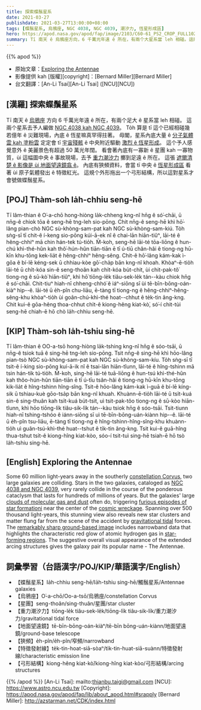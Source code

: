 ```yaml
---
title: 探索蝶鬚星系
date: 2021-03-27
publishdate: 2021-03-27T13:00:00+08:00
tags: [蝶鬚星系, 烏鴉座, NGC 4038, NGC 4039, 潮汐力, 恆星形成區]
hero: https://apod.nasa.gov/apod/fap/image/2103/C60-61_PS2_CROP_FULL1024.jpg
summary: Tī 南天 ê 烏鴉座方向，6 千萬光年遠 ê 所在，有兩个大星系當 leh 相碰。這兩个星系去予人編做 NGC 4038 kah NGC 4039。內底 ê 恆星，to̍h 算是 tī 這个已經進行幾若億年 ê 相碰災難現場，嘛真罕得拄著。
---
```


{{% apod %}}

- 原始文章：[Exploring the Antennae](https://apod.nasa.gov/apod/ap210327.html)
- 影像提供 kah [版權][copyright]：[Bernard Miller][Bernard Miller]
- 台文翻譯：[An-Li Tsai][An-Li Tsai] ([NCU][NCU])


## [漢羅] 探索蝶鬚星系

Tī 南天 ê [烏鴉座][constellation Corvus] 方向 6 千萬光年遠 ê 所在，有兩个足大 ê 星系當 leh 相碰。
這兩个星系去予人編做 [NGC 4038 kah NGC 4039][NGC 4038 and NGC 4039]。
To̍h 算是 tī 這个已經相碰幾若億年 ê 災難現場，內底 ê 恆星嘛真罕得拄著。
毋閣，星系內底大量 ê [分子氣體雲 kah 塗粉雲][clouds of molecular gas and dust] 定定會 tī [宇宙殘骸][cosmic wreckage] ê 中央附近驅動 [激烈 ê 恆星形成][furious episodes of star formationi]。
這个予人感覺意外 ê 美麗景色有超過 50 萬光年闊。
看會著內底有一寡新 ê 星團 kah 一寡物質，ùi 這幅圖中央 ê 事故現場，去予 [重力潮汐力][gravitational tidal] 擲到足遠 ê 所在。
這張 [遮爾清楚 ê 影像是 ùi 地面望遠鏡翕 ê][remarkably sharp ground-based image]。
內底有狹頻資料，會當 tī 中央 ê [恆星形成區][star-forming regions] 看著 ùi 原子氣體發出 ê 特徵紅光。
這規个外形拖出一个弓形結構，所以這對星系才會號做蝶鬚星系。

## [POJ] Thàm-soh Ia̍h-chhiu seng-hē

Tī lâm-thian ê O͘-a-chō hong-hiòng la̍k-chheng kng-nî hn̄g ê só͘-chāi, ū nn̄g-ê chiok tōa ê seng-hē tng-leh sio-pōng.
Chit nn̄g-ê seng-hē khì hō͘-lâng pian-chò NGC sù-khòng-sam-pat kah NGC sù-khòng-sam-kiú.
To̍h sǹg-sī tī chit-ê í-keng sio-pōng kúi-ā-ek nî ê chai-lān hiān-tiûⁿ, lāi-té ê hêng-chhiⁿ mā chin hán-tek tú-tio̍h.
M̄-koh, seng-hē lāi-té tōa-liōng ê hun-chú khì-thé-hûn kah thô͘-hún-hûn tiān-tiān ē tī ú-tiū chân-hâi ê tiong-ng hū-kīn khu-tōng kek-lia̍t ê hêng-chhiⁿ hêng-sêng.
Chit-ê hō͘-lâng kám-kak ì-gōa ê bí-lē kéng-sek ū chhiau-kòe gō͘-cha̍p bān kng-nî khoah.
Khòaⁿ-ē-tio̍h lāi-té ū chi̍t-kóa sin-ê seng-thoân kah chi̍t-kóa bu̍t-chit, ùi chit-pak-tô͘ tiong-ng ê sū-kò͘ hiān-tiûⁿ, khì hō͘ tiōng-le̍k tiâu-sek-le̍k tán--kàu chiok hn̄g ê só͘-chāi.
Chit-tiuⁿ hiah-nī chheng-chhó͘ ê iáⁿ-siōng sī ùi tē-bīn-bōng-oán-kiàⁿ hip--ê.
lāi-té ū e̍h-pîn chu-liāu, ē-tàng tī tiong-ng ê hêng-chhiⁿ-hêng-sêng-khu khòaⁿ-tio̍h ùi goân-chú-khì-thé hoat--chhut ê te̍k-tin âng-kng.
Chit kui-ê gōa-hêng thoa-chhut chi̍t-ê kiong-hêng kiat-kò͘, só͘-í chit-tùi seng-hē chiah-ē hō chò Ia̍h-chhiu seng-hē.


## [KIP] Thàm-soh Ia̍h-tshiu sing-hē

Tī lâm-thian ê OO-a-tsō hong-hiòng la̍k-tshing kng-nî hn̄g ê sóo-tsāi, ū nn̄g-ê tsiok tuā ê sing-hē tng-leh sio-pōng.
Tsit nn̄g-ê sing-hē khì hōo-lâng pian-tsò NGC sù-khòng-sam-pat kah NGC sù-khòng-sam-kíu.
To̍h sǹg-sī tī tsit-ê í-king sio-pōng kuí-ā-ik nî ê tsai-lān hiān-tîunn, lāi-té ê hîng-tshinn mā tsin hán-tik tú-tio̍h.
M̄-koh, sing-hē lāi-té tuā-liōng ê hun-tsú khì-thé-hûn kah thôo-hún-hûn tiān-tiān ē tī ú-tīu tsân-hâi ê tiong-ng hū-kīn khu-tōng kik-lia̍t ê hîng-tshinn hîng-sîng.
Tsit-ê hōo-lâng kám-kak ì-guā ê bí-lē kíng-sik ū tshiau-kuè gōo-tsa̍p bān kng-nî khuah.
Khuànn-ē-tio̍h lāi-té ū tsi̍t-kuá sin-ê sing-thuân kah tsi̍t-kuá bu̍t-tsit, uì tsit-pak-tôo tiong-ng ê sū-kòo hiān-tîunn, khì hōo tiōng-li̍k tiâu-sik-li̍k tán--kàu tsiok hn̄g ê sóo-tsāi.
Tsit-tiunn hiah-nī tshing-tshóo ê iánn-siōng sī uì tē-bīn-bōng-uán-kiànn hip--ê.
lāi-té ū e̍h-pîn tsu-liāu, ē-tàng tī tiong-ng ê hîng-tshinn-hîng-sîng-khu khuànn-tio̍h uì guân-tsú-khì-thé huat--tshut ê ti̍k-tin âng-kng.
Tsit kui-ê guā-hîng thua-tshut tsi̍t-ê kiong-hîng kiat-kòo, sóo-í tsit-tuì sing-hē tsiah-ē hō tsò Ia̍h-tshiu sing-hē.


## [English] Exploring the Antennae

Some 60 million light-years away in the southerly [constellation Corvus][constellation Corvus], two large galaxies are colliding. Stars in the two galaxies, cataloged as [NGC 4038 and NGC 4039][NGC 4038 and NGC 4039], very rarely collide in the course of the ponderous cataclysm that lasts for hundreds of millions of years. But the galaxies' large [clouds of molecular gas and dust][clouds of molecular gas and dust] often do, triggering [furious episodes of star formationi][furious episodes of star formationi] near the center of the [cosmic wreckage][cosmic wreckage]. Spanning over 500 thousand light-years, this stunning view also reveals new star clusters and matter flung far from the scene of the accident by [gravitational tidal][gravitational tidal] forces. The [remarkably sharp ground-based image][remarkably sharp ground-based image] includes narrowband data that highlights the characteristic red glow of atomic hydrogen gas in [star-forming regions][star-forming regions]. The suggestive overall visual appearance of the extended arcing structures gives the galaxy pair its popular name - The Antennae.

## 詞彙學習（台語漢字/POJ/KIP/華語漢字/English）

- 【蝶鬚星系】Ia̍h-chhiu seng-hē/Ia̍h-tshiu sing-hē/觸鬚星系/Antennae galaxies
- 【烏鴉座】O͘-a-chō/Oo-a-tsō/烏鴉座/constellation Corvus
- 【星團】seng-thoân/sing-thuân/星團/star cluster
- 【重力潮汐力】tiōng-le̍k tiâu-sek-le̍k/tiōng-li̍k tiâu-sik-li̍k/重力潮汐力/gravitational tidal force
- 【地面望遠鏡】tē-bīn-bōng-oán-kiàⁿ/tē-bīn bōng-uán-kiànn/地面望遠鏡/ground-base telescope
- 【狹頻】e̍h-pîn/e̍h-pîn/窄頻/narrowband
- 【特徵發射線】te̍k-tin-hoat-siā-sòaⁿ/ti̍k-tin-huat-siā-suànn/特徵發射線/characteristic emission line
- 【弓形結構】kiong-hêng kiat-kò͘/kiong-hîng kiat-kòo/弓形結構/arcing structures



{{% /apod %}}
[An-Li Tsai]: mailto:thianbu.taigi@gmail.com
[NCU]: https://www.astro.ncu.edu.tw
[Copyright]: https://apod.nasa.gov/apod/fap/lib/about_apod.html#srapply
[Bernard Miller]: http://azstarman.net/CDK/index.html

[constellation Corvus]: http://hawastsoc.org/deepsky/crv/index.html
[NGC 4038 and NGC 4039]: http://spider.seds.org/spider/Misc/n4038-9.html
[clouds of molecular gas and dust]: https://arxiv.org/abs/1909.05240
[furious episodes of star formationi]: https://hubblesite.org/contents/media/images/2006/46/1995-Image.html
[cosmic wreckage]: https://apod.nasa.gov/apod/ap120604.html
[gravitational tidal]: https://astronomy.swin.edu.au/cosmos/t/Tidal+Tails
[remarkably sharp ground-based image]: http://azstarman.net/CDK/NGC4038.htm
[star-forming regions]: https://apod.nasa.gov/apod/ap210129.html
